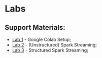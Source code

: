 # Labs


## Support Materials:
* [Lab 1](lab1)  - Google Colab Setup;
* [Lab 2](lab2)  - (Unstructured) Spark Streaming;
* [Lab 3](lab3)  - Structured Spark Streaming;

<!--
* [Lab 4](lab4)  - Kafka Streams + Flume.

## Project #1:
[Notebook](https://github.com/smduarte/ps2023/blob/main/tp1/ps2023_tp1.ipynb)

[Project #1 Delivery Form](https://forms.gle/vYgB2tGo4jypiggJ9)
-->

